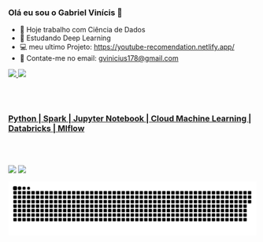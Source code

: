 ### Olá eu sou o Gabriel Vinícis 👋

- 🔭 Hoje trabalho com Ciência de Dados
- 🌱 Estudando Deep Learning
- 💻 meu ultimo Projeto: https://youtube-recomendation.netlify.app/  
- 👯 Contate-me no email: gvinicius178@gmail.com

<div>
  <a href="https://github.com/Gabrielvss">
  <img height="180em" src="https://github-readme-stats.vercel.app/api?username=Gabrielvss&show_icons=true&theme=vue-dark&include_all_commits=true&count_private=true"/>
  <img height="180em" src="https://github-readme-stats.vercel.app/api/top-langs/?username=Gabrielvss&layout=compact&langs_count=7&theme=vue-dark"/>
</div>
  
  <br></br>

<h3>Python | Spark | Jupyter Notebook | Cloud Machine Learning | Databricks | Mlflow</h3>

  
  <br></br>
  
<div> 
  <a href="https://www.instagram.com/p/COqqMrmAcJy/" target="_blank"><img src="https://img.shields.io/badge/-Instagram-%23E4405F?style=for-the-badge&logo=instagram&logoColor=white" target="_blank"></a>
  <a href="https://www.linkedin.com/in/gabriel-vinicius-souza/" target="_blank"><img src="https://img.shields.io/badge/-LinkedIn-%230077B5?style=for-the-badge&logo=linkedin&logoColor=white" target="_blank"></a> 
 
  ![Snake animation](https://github.com/Gabrielvss/gabrielvss/blob/output/github-contribution-grid-snake.svg)
 
</div>

